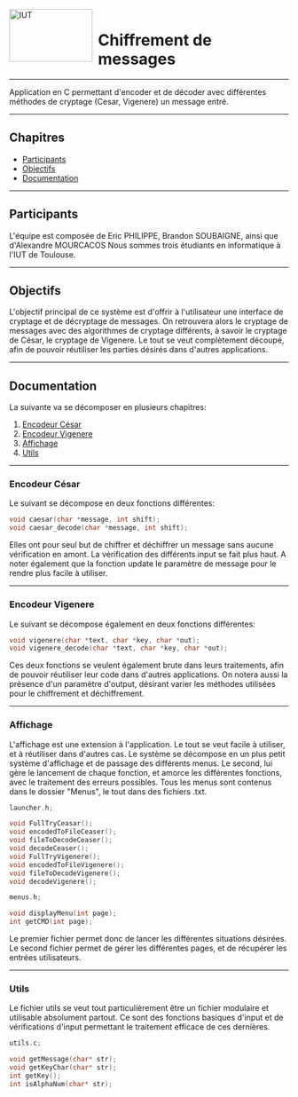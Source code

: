 <img width="150" height="95" align="left" style="float: left; margin: 0 10px 0 0;" alt="IUT" src="https://cdn.discordapp.com/attachments/739553949199106158/937150810431823912/logoIUT.jpg">

# Chiffrement de messages

---

Application en C permettant d'encoder et de décoder avec différentes méthodes de cryptage (Cesar, Vigenere) un message entré.

---

## Chapitres

- [Participants](#participants)
- [Objectifs](#objectifs)
- [Documentation](#doc)

---

<div id='participants'/>

## Participants

L'équipe est composée de Eric PHILIPPE, Brandon SOUBAIGNE, ainsi que d'Alexandre MOURCACOS
Nous sommes trois étudiants en informatique à l'IUT de Toulouse.

---

<div id='objectifs' />

## Objectifs

L'objectif principal de ce système est d'offrir à l'utilisateur une interface de cryptage et de décryptage de messages.
On retrouvera alors le cryptage de messages avec des algorithmes de cryptage différents, à savoir le cryptage de César, le cryptage de Vigenere. 
Le tout se veut complètement découpé, afin de pouvoir réutiliser les parties désirés dans d'autres applications.

--- 

<div id='doc' />

## Documentation

La suivante va se décomposer en plusieurs chapitres:

1. [Encodeur César](#encodeur-cesar)
2. [Encodeur Vigenere](#encodeur-vigenere)
3. [Affichage](#affichage)
4. [Utils](#utils)

---

<div id='encodeur-cesar' />

### Encodeur César

Le suivant se décompose en deux fonctions différentes:

```c
void caesar(char *message, int shift);
void caesar_decode(char *message, int shift);
```

Elles ont pour seul but de chiffrer et déchiffrer un message sans aucune vérification en amont. La vérification des différents input se fait plus haut.
A noter également que la fonction update le paramètre de message pour le rendre plus facile à utiliser.

---

<div id='encodeur-vigenere'>

### Encodeur Vigenere

Le suivant se décompose également en deux fonctions différentes:

```c
void vigenere(char *text, char *key, char *out);
void vigenere_decode(char *text, char *key, char *out);
```

Ces deux fonctions se veulent également brute dans leurs traitements, afin de pouvoir réutiliser leur code dans d'autres applications. On notera aussi la présence d'un paramètre d'output, désirant varier les méthodes utilisées pour le chiffrement et déchiffrement.

---

<div id='affichage'>

### Affichage

L'affichage est une extension à l'application. Le tout se veut facile à utiliser, et à réutiliser dans d'autres cas. Le système se décompose en un plus petit système d'affichage et de passage des différents menus. Le second, lui gère le lancement de chaque fonction, et amorce les différentes fonctions, avec le traitement des erreurs possibles.
Tous les menus sont contenus dans le dossier "Menus", le tout dans des fichiers .txt.

```c
launcher.h;

void FullTryCeasar();
void encodedToFileCeaser();
void fileToDecodeCeaser();
void decodeCeaser();
void FullTryVigenere();
void encodedToFileVigenere();
void fileToDecodeVigenere();
void decodeVigenere();
```

```c
menus.h;

void displayMenu(int page);
int getCMD(int page);

```

Le premier fichier permet donc de lancer les différentes situations désirées. Le second fichier permet de gérer les différentes pages, et de récupérer les entrées utilisateurs.

---

<div id='utils' />

### Utils

Le fichier utils se veut tout particulièrement être un fichier modulaire et utilisable absolument partout. Ce sont des fonctions basiques d'input et de vérifications d'input permettant le traitement efficace de ces dernières.

```c
utils.c;

void getMessage(char* str);
void getKeyChar(char* str);
int getKey();
int isAlphaNum(char* str);

```

